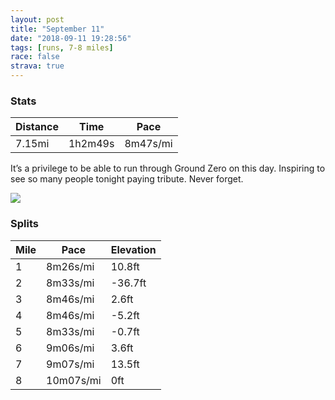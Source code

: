 ```yaml
---
layout: post
title: "September 11"
date: "2018-09-11 19:28:56"
tags: [runs, 7-8 miles]
race: false
strava: true
---
```


### Stats

| Distance | Time | Pace |
|----------|------|------|
|7.15mi|1h2m49s|8m47s/mi|

It’s a privilege to be able to run through Ground Zero on this day. Inspiring to see so many people tonight paying tribute. Never forget.

<img src='https://maps.googleapis.com/maps/api/staticmap?maptype=roadmap&path=enc:yrrwFpcqbM|u@fe@xVvJ|@kBjJdDBlCzLjGg@lEpKrGt[aFbEhQnGrH~AdKzGnGvFbOhKbNhBnVgC^MtDuBbDcONkBnBiG}JmJb@wGxTOfF{HmBJ_FmFuAeAf@_@zEk]kDfA_UsqAkN_o@_B}QeFRiAoC}EbFcHzBmHE}HtEyG&key=AIzaSyC1MId7bFpkLXNAaYhBSTb8jLyiSqzbDtM&size=800x800&markers=color:yellow|label:S|40.73277,-73.98473&markers=color:green|label:F|40.739990000000006,-74.00162'>

### Splits

| Mile | Pace | Elevation |
|------|------|-----------|
|1|8m26s/mi|10.8ft|
|2|8m33s/mi|-36.7ft|
|3|8m46s/mi|2.6ft|
|4|8m46s/mi|-5.2ft|
|5|8m33s/mi|-0.7ft|
|6|9m06s/mi|3.6ft|
|7|9m07s/mi|13.5ft|
|8|10m07s/mi|0ft|
